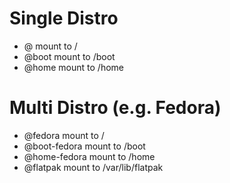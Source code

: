 # Single Distro

- @ mount to /
- @boot mount to /boot
- @home mount to /home

# Multi Distro (e.g. Fedora)

- @fedora mount to /
- @boot-fedora mount to /boot
- @home-fedora mount to /home
- @flatpak mount to /var/lib/flatpak
